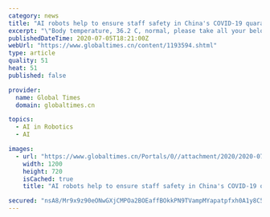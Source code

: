 ```yaml
---
category: news
title: "AI robots help to ensure staff safety in China's COVID-19 quarantine control"
excerpt: "\"Body temperature, 36.2 C, normal, please take all your belongings,\" reported a smart delivery robot that was recently \"working\" at a quarantine hotel in Shijingshan district of Beijing, reported Beijing Evening News on Sunday."
publishedDateTime: 2020-07-05T18:21:00Z
webUrl: "https://www.globaltimes.cn/content/1193594.shtml"
type: article
quality: 51
heat: 51
published: false

provider:
  name: Global Times
  domain: globaltimes.cn

topics:
  - AI in Robotics
  - AI

images:
  - url: "https://www.globaltimes.cn/Portals/0//attachment/2020/2020-07-05/ac161b3b-588a-4fa8-af4c-f70b99d03000.jpeg"
    width: 1200
    height: 720
    isCached: true
    title: "AI robots help to ensure staff safety in China's COVID-19 quarantine control"

secured: "nsA8/Mr9x9z90eONwGXjCMPOa2BOEaffBOkkPN9TVampMYapatpfxh0A1y8C5NcDieyOuJbDk/2VUFI59EwT26JixXhITR8CU9nYOAIPYV1Mujvqi32sPNyyS0/DBc3gyXq7CNGhTIvSdDaz4SpsGdbwQa2DGqso8ZNsvDCwVmHoNARsN77qnUihzb2fTv0kgVmnN/UiDI8E0jew59ARNL6qtUJo7ocn4v1FaoZ4oNMbkmy2ueZfwoLZw2szHGjMrbMVohHQQtR2S6Kr2WvJCOWRmOFzio2Kv5jvm40/7HLdmaM7+00uiRrEK0IQ7JRlo17lmWipjCJmpJ4PdSV7Gw==;xt4UqtBbL3c5SK/YiH6sZg=="
---
```


